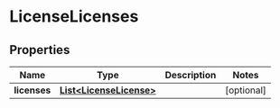 
# LicenseLicenses

## Properties
Name | Type | Description | Notes
------------ | ------------- | ------------- | -------------
**licenses** | [**List&lt;LicenseLicense&gt;**](LicenseLicense.md) |  |  [optional]



